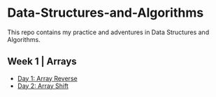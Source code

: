 # Data-Structures-and-Algorithms
This repo contains my practice and adventures in Data Structures and Algorithms. 
## Week 1 | Arrays
- [Day 1: Array Reverse](/code-challenges/array-reverse/ArrayReverse.java) 
- [Day 2: Array Shift](/code401-challeneges/src/test/java/code401/challeneges/ArrayShiftTest.java)
